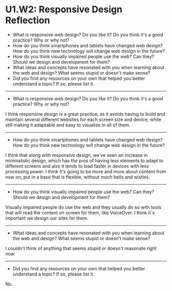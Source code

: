 # U1.W2: Responsive Design Reflection

* What is responsive web design? Do you like it?  Do you think it's a good practice? Why or why not?
* How do you think smartphones and tablets have changed web design? How do you think new technology will change web design in the future?
* How do you think visually impaired people use the web? Can they? Should we design and development for them?
* What ideas and concepts have resonated with you when learning about the web and design? What seems stupid or doesn't make sense?
* Did you find any resources on your own that helped you better understand a topic? If so, please list it.

---------------------------------

* What is responsive web design? Do you like it?  Do you think it's a good practice? Why or why not?

I think responsive design is a great practice, as it avoids having to build and maintain several different websites for each screen size and device, while still making it adaptable and easy to visualize in all of them.

---------------------------------

* How do you think smartphones and tablets have changed web design? How do you think new technology will change web design in the future?

I think that along with responsive design, we've seen an increase in minimalistic design, which has the pros of having less elements to adapt to different screens and also it tends to load faster in devices with less processing power. I think it's going to be more and more about content from now on, put in a base that is flexible, without much bells and wistles.

---------------------------------

* How do you think visually impaired people use the web? Can they? Should we design and development for them?

Visually impaired people do use the web and they usually do so with tools that will read the content on screen for them, like VoiceOver. I think it`s important we design our sites for them.

---------------------------------

* What ideas and concepts have resonated with you when learning about the web and design? What seems stupid or doesn't make sense?

I couldn't think of anything that seems stupid or doesn't reasonate right now.

---------------------------------

* Did you find any resources on your own that helped you better understand a topic? If so, please list it.

No.
